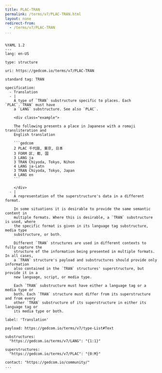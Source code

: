 ```yaml
---
title: PLAC-TRAN
permalink: /terms/v7/PLAC-TRAN.html
layout: none
redirect-from:
  - /terms/v7/PLAC-TRAN
...
```


```

%YAML 1.2
---
lang: en-US

type: structure

uri: https://gedcom.io/terms/v7/PLAC-TRAN

standard tag: TRAN

specification:
  - Translation
  - |
    A type of `TRAN` substructure specific to places. Each `PLAC`.`TRAN` must have
    a `LANG` substructure. See also `PLAC`.
    
    <div class="example">
    
    The following presents a place in Japanese with a romaji transliteration and
    English translation
    
    ```gedcom
    2 PLAC 千代田, 東京, 日本
    3 FORM 区, 都, 国
    3 LANG ja
    3 TRAN Chiyoda, Tokyo, Nihon
    4 LANG ja-Latn
    3 TRAN Chiyoda, Tokyo, Japan
    4 LANG en
    ```
    
    </div>
  - |
    A representation of the superstructure's data in a different format.
    
    In some situations it is desirable to provide the same semantic content in
    multiple formats. Where this is desirable, a `TRAN` substructure is used, where
    the specific format is given in its language tag substructure, media type
    substructure, or both.
    
    Different `TRAN` structures are used in different contexts to fully capture the
    structure of the information being presented in multiple formats. In all cases,
    a `TRAN` structure's payload and substructures should provide only information
    also contained in the `TRAN` structures' superstructure, but provide it in a
    new language, script, or media type.
    
    Each `TRAN` substructure must have either a language tag or a media type or
    both. Each `TRAN` structure must differ from its superstructure and from every
    other `TRAN` substructure of its superstructure in either its language tag or
    its media type or both.

label: 'Translation'

payload: https://gedcom.io/terms/v7/type-List#Text

substructures:
  "https://gedcom.io/terms/v7/LANG": "{1:1}"

superstructures:
  "https://gedcom.io/terms/v7/PLAC": "{0:M}"

contact: "https://gedcom.io/community/"
...

```
